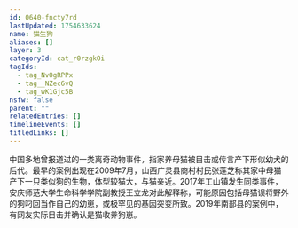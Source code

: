 ```yaml
---
id: 0640-fncty7rd
lastUpdated: 1754633624
name: 猫生狗
aliases: []
layer: 3
categoryId: cat_r0rzgkOi
tagIds:
  - tag_NvOgRPPx
  - tag__NZec6vQ
  - tag_wK1Gjc5B
nsfw: false
parent: ""
relatedEntries: []
timelineEvents: []
titledLinks: []
---
```


中国多地曾报道过的一类离奇动物事件，指家养母猫被目击或传言产下形似幼犬的后代。最早的案例出现在2009年7月，山西广灵县商村村民张莲芝称其家中母猫产下一只类似狗的生物，体型较猫大，与猫亲近。2017年工山镇发生同类事件，安庆师范大学生命科学学院副教授王立龙对此解释称，可能原因包括母猫误将野外的狗叼回当作自己的幼崽，或极罕见的基因突变所致。2019年南部县的案例中，有网友实际目击并确认是猫收养狗崽。
